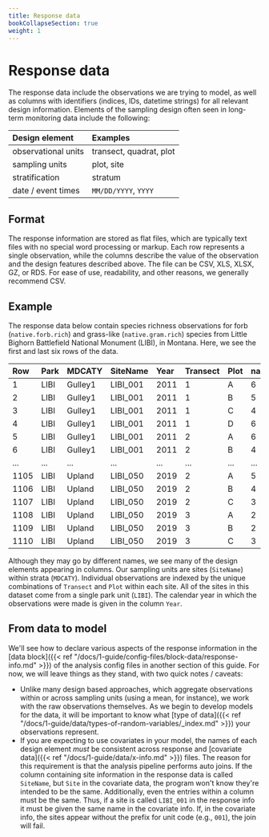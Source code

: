 ```yaml
---
title: Response data
bookCollapseSection: true
weight: 1
---
```


# Response data

The response data include the observations we are trying to model, as well as columns with identifiers (indices, IDs, datetime strings) for all relevant design information. Elements of the sampling design often seen in long-term monitoring data include the following:

| Design element | Examples |
|:------|:------|
|   observational units    |   transect, quadrat, plot   |
|   sampling units   |   plot, site   |
|   stratification   |   stratum   |
|   date / event times   |   `MM/DD/YYYY`, `YYYY`   |

## Format

The response information are stored as flat files, which are typically text files with no special word processing or markup. Each row represents a single observation, while the columns describe the value of the observation and the design features described above. The file can be CSV, XLS, XLSX, GZ, or RDS. For ease of use, readability, and other reasons, we generally recommend CSV.

## Example

<!-- d_raw <- read_csv('assets/uplands-data/ROMN/modified/LIBI_richness_20200212.csv')
d <- d_raw %>% 
  select(-EventName, -OneEventPerYear, -native.rich) %>% 
  arrange(SiteName, Year) %>% 
  mutate(Row = row_number()) %>% 
  relocate(Row, Park)
write_csv(bind_rows(head(d), tail(d)), 
          'docs/website/content/docs/guide/data/richness.csv') -->

The response data below contain species richness observations for forb (`native.forb.rich`) and grass-like (`native.gram.rich`) species from Little Bighorn Battlefield National Monument (LIBI), in Montana. Here, we see the first and last six rows of the data. 

|Row |Park|MDCATY |SiteName|Year|Transect|Plot|native.forb.rich|native.gram.rich|
|:----|:----|:-------|:--------|:----|:--------|:----|:----------------|:----------------|
|1   |LIBI|Gulley1|LIBI_001|2011|1       |A   |6               |5               |
|2   |LIBI|Gulley1|LIBI_001|2011|1       |B   |5               |5               |
|3   |LIBI|Gulley1|LIBI_001|2011|1       |C   |4               |2               |
|4   |LIBI|Gulley1|LIBI_001|2011|1       |D   |6               |8               |
|5   |LIBI|Gulley1|LIBI_001|2011|2       |A   |6               |7               |
|6   |LIBI|Gulley1|LIBI_001|2011|2       |B   |4               |6               |
|... |... |...    |...     |... |...     |... |...             |...             |
|1105|LIBI|Upland |LIBI_050|2019|2       |A   |5               |2               |
|1106|LIBI|Upland |LIBI_050|2019|2       |B   |4               |6               |
|1107|LIBI|Upland |LIBI_050|2019|2       |C   |3               |3               |
|1108|LIBI|Upland |LIBI_050|2019|3       |A   |2               |1               |
|1109|LIBI|Upland |LIBI_050|2019|3       |B   |2               |1               |
|1110|LIBI|Upland |LIBI_050|2019|3       |C   |3               |2               |

Although they may go by different names, we see many of the design elements appearing in columns. Our sampling units are sites (`SiteName`) within strata (`MDCATY`). Individual observations are indexed by the unique combinations of `Transect` and `Plot` within each site. All of the sites in this dataset come from a single park unit (`LIBI`). The calendar year in which the observations were made is given in the column `Year`.

## From data to model

We'll see how to declare various aspects of the response information in the [data block]({{< ref "/docs/1-guide/config-files/block-data/response-info.md" >}}) of the analysis config files in another section of this guide. For now, we will leave things as they stand, with two quick notes / caveats:
    
- Unlike many design based approaches, which aggregate observations within or across sampling units (using a mean, for instance), we work with the raw observations themselves. As we begin to develop models for the data, it will be important to know what [type of data]({{< ref "/docs/1-guide/data/types-of-random-variables/_index.md" >}}) your observations represent. 
- If you are expecting to use covariates in your model, the names of each design element _must_ be consistent across response and [covariate data]({{< ref "/docs/1-guide/data/x-info.md" >}}) files. The reason for this requirement is that the analysis pipeline performs auto joins. If the column containing site information in the response data is called `SiteName`, but `Site` in the covariate data, the program won't know they're intended to be the same. Additionally, even the entries within a column must be the same. Thus, if a site is called `LIBI_001` in the response info it must be given the same name in the covariate info. If, in the covariate info, the sites appear without the prefix for unit code (e.g., `001`), the join will fail. 